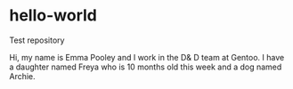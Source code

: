 # hello-world
Test repository

Hi, my name is Emma Pooley and I work in the D& D team at Gentoo. I have a daughter named Freya who is 10 months old this week and a dog named Archie.
